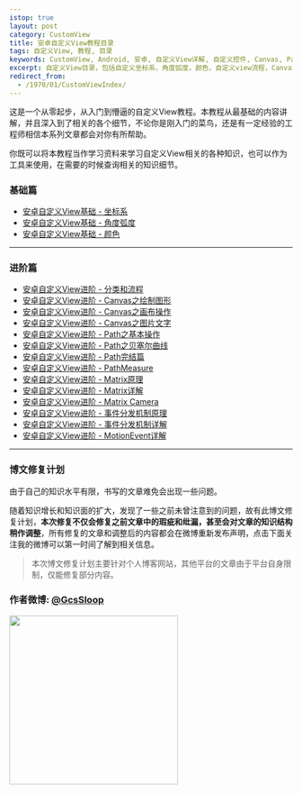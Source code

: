 ```yaml
---
istop: true
layout: post
category: CustomView
title: 安卓自定义View教程目录
tags: 自定义View, 教程, 目录
keywords: CustomView, Android, 安卓, 自定义View详解, 自定义控件, Canvas, Path, 贝塞尔曲线, PathMeasure, Matrix, 教程
excerpt: 自定义View目录，包括自定义坐标系，角度弧度，颜色，自定义view流程，Canvas，Path，PathMeasure，贝塞尔曲线，Matrix，2D绘图等相关内容。
redirect_from:
  - /1970/01/CustomViewIndex/
---
```


这是一个从零起步，从入门到懵逼的自定义View教程。本教程从最基础的内容讲解，并且深入到了相关的各个细节，不论你是刚入门的菜鸟，还是有一定经验的工程师相信本系列文章都会对你有所帮助。

你既可以将本教程当作学习资料来学习自定义View相关的各种知识，也可以作为工具来使用，在需要的时候查询相关的知识细节。


### 基础篇

* [安卓自定义View基础 - 坐标系](http://www.gcssloop.com/customview/CoordinateSystem)
* [安卓自定义View基础 - 角度弧度](http://www.gcssloop.com/customview/AngleAndRadian)
* [安卓自定义View基础 - 颜色](http://www.gcssloop.com/customview/Color)

*******

### 进阶篇

* [安卓自定义View进阶 - 分类和流程](http://www.gcssloop.com/customview/CustomViewProcess)
* [安卓自定义View进阶 - Canvas之绘制图形](http://www.gcssloop.com/customview/Canvas_BasicGraphics)
* [安卓自定义View进阶 - Canvas之画布操作](http://www.gcssloop.com/customview/Canvas_Convert)
* [安卓自定义View进阶 - Canvas之图片文字](http://www.gcssloop.com/customview/Canvas_PictureText)
* [安卓自定义View进阶 - Path之基本操作](http://www.gcssloop.com/customview/Path_Basic)
* [安卓自定义View进阶 - Path之贝塞尔曲线](http://www.gcssloop.com/customview/Path_Bezier)
* [安卓自定义View进阶 - Path完结篇](http://www.gcssloop.com/customview/Path_Over)
* [安卓自定义View进阶 - PathMeasure](http://www.gcssloop.com/customview/Path_PathMeasure)
* [安卓自定义View进阶 - Matrix原理](http://www.gcssloop.com/customview/Matrix_Basic)
* [安卓自定义View进阶 - Matrix详解](http://www.gcssloop.com/customview/Matrix_Method)
* [安卓自定义View进阶 - Matrix Camera](http://www.gcssloop.com/customview/matrix-3d-camera)
* [安卓自定义View进阶 - 事件分发机制原理](http://www.gcssloop.com/customview/dispatch-touchevent-theory)
* [安卓自定义View进阶 - 事件分发机制详解](http://www.gcssloop.com/customview/dispatch-touchevent-source)
* [安卓自定义View进阶 - MotionEvent详解](http://www.gcssloop.com/customview/motionevent)


*****

### 博文修复计划

由于自己的知识水平有限，书写的文章难免会出现一些问题。

随着知识增长和知识面的扩大，发现了一些之前未曾注意到的问题，故有此博文修复计划，**本次修复不仅会修复之前文章中的瑕疵和纰漏，甚至会对文章的知识结构稍作调整**，所有修复的文章和调整后的内容都会在微博重新发布声明，点击下面关注我的微博可以第一时间了解到相关信息。

> 本次博文修复计划主要针对个人博客网站，其他平台的文章由于平台自身限制，仅能修复部分内容。

### 作者微博: [@GcsSloop](http://weibo.com/GcsSloop)

<a href="http://www.gcssloop.com/info/about/" target="_blank"> <img src="http://ww4.sinaimg.cn/large/005Xtdi2gw1f1qn89ihu3j315o0dwwjc.jpg"  width="300" style="display:inline;"/> </a>